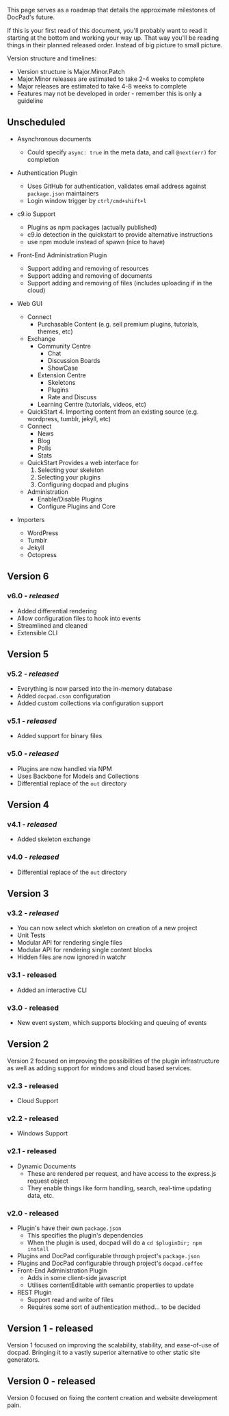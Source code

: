 This page serves as a roadmap that details the approximate milestones of DocPad's future.

If this is your first read of this document, you'll probably want to read it starting at the bottom and working your way up. That way you'll be reading things in their planned released order. Instead of big picture to small picture.

Version structure and timelines:

- Version structure is Major.Minor.Patch
- Major.Minor releases are estimated to take 2-4 weeks to complete
- Major releases are estimated to take 4-8 weeks to complete
- Features may not be developed in order - remember this is only a guideline


## Unscheduled

- Asynchronous documents
	- Could specify `async: true` in the meta data, and call `@next(err)` for completion

- Authentication Plugin
	- Uses GitHub for authentication, validates email address against `package.json` maintainers
	- Login window trigger by `ctrl/cmd+shift+l`

- c9.io Support
	- Plugins as npm packages (actually published)
	- c9.io detection in the quickstart to provide alternative instructions
	- use npm module instead of spawn (nice to have)

- Front-End Administration Plugin
	- Support adding and removing of resources
	- Support adding and removing of documents
	- Support adding and removing of files (includes uploading if in the cloud)

- Web GUI
	- Connect
		- Purchasable Content (e.g. sell premium plugins, tutorials, themes, etc)
	- Exchange
		- Community Centre
			- Chat
			- Discussion Boards
			- ShowCase
		- Extension Centre
			- Skeletons
			- Plugins
			- Rate and Discuss
		- Learning Centre (tutorials, videos, etc)
	- QuickStart
		4. Importing content from an existing source (e.g. wordpress, tumblr, jekyll, etc)
	- Connect
		- News
		- Blog
		- Polls
		- Stats
	- QuickStart
		Provides a web interface for
		1. Selecting your skeleton
		2. Selecting your plugins
		3. Configuring docpad and plugins
	- Administration
		- Enable/Disable Plugins
		- Configure Plugins and Core

- Importers
	- WordPress
	- Tumblr
	- Jekyll
	- Octopress



## Version 6

### v6.0 _**- released**_
- Added differential rendering
- Allow configuration files to hook into events
- Streamlined and cleaned
- Extensible CLI

## Version 5

### v5.2 _**- released**_
- Everything is now parsed into the in-memory database
- Added `docpad.cson` configuration
- Added custom collections via configuration support

### v5.1 _**- released**_
- Added support for binary files

### v5.0 _**- released**_
- Plugins are now handled via NPM
- Uses Backbone for Models and Collections
- Differential replace of the `out` directory


## Version 4

### v4.1 _**- released**_
- Added skeleton exchange

### v4.0 _**- released**_
- Differential replace of the `out` directory


## Version 3

### v3.2 _**- released**_
- You can now select which skeleton on creation of a new project
- Unit Tests
- Modular API for rendering single files
- Modular API for rendering single content blocks
- Hidden files are now ignored in watchr

### v3.1 **- released**
- Added an interactive CLI

### v3.0 **- released**
- New event system, which supports blocking and queuing of events


## Version 2

Version 2 focused on improving the possibilities of the plugin infrastructure as well as adding support for windows and cloud based services.


### v2.3 **- released**
- Cloud Support

### v2.2 **- released**
- Windows Support

### v2.1 **- released**
- Dynamic Documents
	- These are rendered per request, and have access to the express.js request object
	- They enable things like form handling, search, real-time updating data, etc.

### v2.0 **- released**
- Plugin's have their own `package.json`
	- This specifies the plugin's dependencies
	- When the plugin is used, docpad will do a `cd $pluginDir; npm install`
- Plugins and DocPad configurable through project's `package.json`
- Plugins and DocPad configurable through project's `docpad.coffee`
- Front-End Administration Plugin
	- Adds in some client-side javascript
	- Utilises contentEditable with semantic properties to update
- REST Plugin
	- Support read and write of files
	- Requires some sort of authentication method... to be decided

## Version 1 **- released**
Version 1 focused on improving the scalability, stability, and ease-of-use of docpad. Bringing it to a vastly superior alternative to other static site generators.

## Version 0 **- released**
Version 0 focused on fixing the content creation and website development pain.